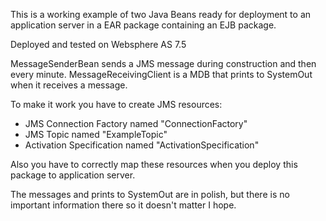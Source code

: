 This is a working example of two Java Beans ready for deployment 
to an application server in a EAR package containing an EJB package.

Deployed and tested on Websphere AS 7.5

MessageSenderBean sends a JMS message during construction and then every minute.
MessageReceivingClient is a MDB that prints to SystemOut when it receives a message.

To make it work you have to create JMS resources:
- JMS Connection Factory named "ConnectionFactory"
- JMS Topic named "ExampleTopic"
- Activation Specification named "ActivationSpecification"

Also you have to correctly map these resources when you deploy this package to application server.

The messages and prints to SystemOut are in polish, but there is no important information there so it doesn't matter I hope.
